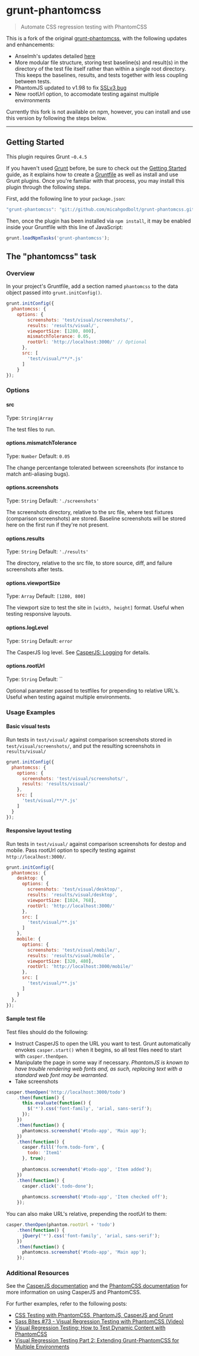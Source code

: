 # grunt-phantomcss

> Automate CSS regression testing with PhantomCSS

This is a fork of the original [grunt-phantomcss](https://github.com/huddle/grunt-phantomcss), with the following updates and enhancements:
 * Anselmh's updates detailed [here](https://github.com/anselmh/grunt-phantomcss)
 * More modular file structure, storing test baseline(s) and result(s) in the directory of the test file itself rather than within a single root directory. This keeps the baselines, results, and tests together with less coupling between tests.
 * PhantomJS updated to v1.98 to fix [SSLv3 bug](https://github.com/ariya/phantomjs/issues/12655)
 * New rootUrl option, to accomodate testing against multiple envirronments

Currently this fork is not available on npm, however, you can install and use this version by following the steps below.

----

## Getting Started
This plugin requires Grunt `~0.4.5`

If you haven't used [Grunt](http://gruntjs.com/) before, be sure to check out the [Getting Started](http://gruntjs.com/getting-started) guide, as it explains how to create a [Gruntfile](http://gruntjs.com/sample-gruntfile) as well as install and use Grunt plugins. Once you're familiar with that process, you may install this plugin through the following steps.

First, add the following line to your `package.json`:

```js
"grunt-phantomcss": "git://github.com/micahgodbolt/grunt-phantomcss.git",
```

Then, once the plugin has been installed via `npm install`, it may be enabled inside your Gruntfile with this line of JavaScript:

```js
grunt.loadNpmTasks('grunt-phantomcss');
```

## The "phantomcss" task

### Overview
In your project's Gruntfile, add a section named `phantomcss` to the data object passed into `grunt.initConfig()`.

```js
grunt.initConfig({
  phantomcss: {
    options: {
        screenshots: 'test/visual/screenshots/',
        results: 'results/visual/',
        viewportSize: [1280, 800],
        mismatchTolerance: 0.05,
        rootUrl: 'http://localhost:3000/' // Optional
      },
      src: [
        'test/visual/**/*.js'
      ]
    }
});
```

### Options

#### src
Type: `String|Array`

The test files to run.

#### options.mismatchTolerance
Type: `Number`
Default: `0.05`

The change percentange tolerated between screenshots (for instance to match anti-aliasing bugs).

#### options.screenshots
Type: `String`
Default: `'./screenshots'`

The screenshots directory, relative to the src file, where test fixtures (comparison screenshots) are stored. Baseline screenshots will be stored here on the first run if they're not present.

#### options.results
Type: `String`
Default: `'./results'`

The directory, relative to the src file, to store source, diff, and failure screenshots after tests.

#### options.viewportSize
Type: `Array`
Default: `[1280, 800]`

The viewport size to test the site in `[width, height]` format. Useful when testing responsive layouts.

#### options.logLevel
Type: `String`
Default: `error`

The CasperJS log level. See [CasperJS: Logging](http://casperjs.readthedocs.org/en/latest/logging.html) for details.

#### options.rootUrl
Type: `String`
Default: ``

Optional parameter passed to testfiles for prepending to relative URL's. Useful when testing against multiple environments.


### Usage Examples

#### Basic visual tests
Run tests in `test/visual/` against comparison screenshots stored in `test/visual/screenshots/`, and put the resulting screenshots in `results/visual/`

```js
grunt.initConfig({
  phantomcss: {
    options: {
      screenshots: 'test/visual/screenshots/',
      results: 'results/visual/'
    },
    src: [
      'test/visual/**/*.js'
    ]
  }
});
```

#### Responsive layout testing
Run tests in `test/visual/` against comparison screenshots for destop and mobile. Pass rootUrl option to specify testing against `http://localhost:3000/`.

```js
grunt.initConfig({
  phantomcss: {
    desktop: {
      options: {
        screenshots: 'test/visual/desktop/',
        results: 'results/visual/desktop',
        viewportSize: [1024, 768],
        rootUrl: 'http://localhost:3000/'
      },
      src: [
        'test/visual/**.js'
      ]
    },
    mobile: {
      options: {
        screenshots: 'test/visual/mobile/',
        results: 'results/visual/mobile',
        viewportSize: [320, 480],
        rootUrl: 'http://localhost:3000/mobile/'
      },
      src: [
        'test/visual/**.js'
      ]
    }
  },
});
```

#### Sample test file

Test files should do the following:
* Instruct CasperJS to open the URL you want to test. Grunt automatically envokes `casper.start()` when it begins, so all test files need to start with `casper.thenOpen`.
* Manipulate the page in some way if necessary. *PhantomJS is known to have trouble rendering web fonts and, as such, replacing text with a standard web font may be warranted.*
* Take screenshots

```javascript
casper.thenOpen('http://localhost:3000/todo')
    .then(function() {
      this.evaluate(function() {
        $('*').css('font-family', 'arial, sans-serif');
      });
    })
    .then(function() {
      phantomcss.screenshot('#todo-app', 'Main app');
    })
    .then(function() {
      casper.fill('form.todo-form', {
        todo: 'Item1'
      }, true);
    
      phantomcss.screenshot('#todo-app', 'Item added');
    })
    .then(function() {
      casper.click('.todo-done');
    
      phantomcss.screenshot('#todo-app', 'Item checked off');
    });
```

You can also make URL's relative, prepending the rootUrl to them:

```javascript
casper.thenOpen(phantom.rootUrl + 'todo')
    .then(function() {
      jQuery('*').css('font-family', 'arial, sans-serif');
    })
    .then(function() {
      phantomcss.screenshot('#todo-app', 'Main app');
    });
```


### Additional Resources
See the [CasperJS documentation](http://casperjs.readthedocs.org/en/latest/modules/casper.html) and the [PhantomCSS documentation](https://github.com/Huddle/PhantomCSS) for more information on using CasperJS and PhantomCSS.

For further examples, refer to the following posts:
  * [CSS Testing with PhantomCSS, PhantomJS, CasperJS and Grunt](http://www.phase2technology.com/blog/css-testing-with-phantomcss-phantomjs-casperjs-and-grunt/)
  * [Sass Bites #73 - Visual Regression Testing with PhantomCSS (Video)](https://youtu.be/cZtN6xvPcPk?t=14m1s)
  * [Visual Regression Testing: How to Test Dynamic Content with PhantomCSS](http://www.phase2technology.com/blog/visual-regression-testing-how-to-test-dynamic-content-phantomcss/)
  * [Visual Regression Testing Part 2: Extending Grunt-PhantomCSS for Multiple Environments](http://www.phase2technology.com/blog/visual-regression-testing-part-2-extending-grunt-phantomcss-for-multiple-environments/)
